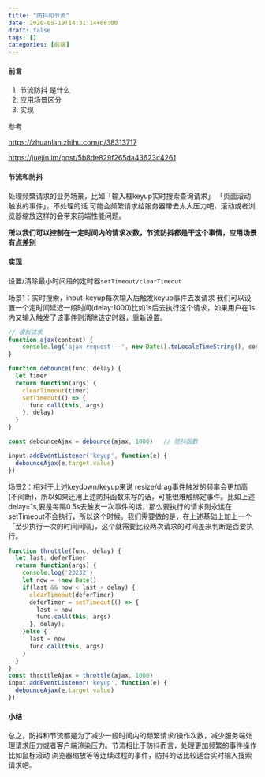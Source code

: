 ```yaml
---
title: "防抖和节流"
date: 2020-05-19T14:31:14+08:00
draft: false
tags: []
categories: [前端]
---
```


#### 前言

1. 节流防抖 是什么
2. 应用场景区分
3. 实现

参考

https://zhuanlan.zhihu.com/p/38313717

https://juejin.im/post/5b8de829f265da43623c4261



#### 节流和防抖

处理频繁请求的业务场景，比如「输入框keyup实时搜索查询请求」 「页面滚动触发的事件」，不处理的话 可能会频繁请求给服务器带去太大压力吧，滚动或者浏览器缩放这样的会带来前端性能问题。

**所以我们可以控制在一定时间内的请求次数，节流防抖都是干这个事情，应用场景有点差别**



#### 实现

设置/清除最小时间段的定时器`setTimeout/clearTimeout` 

场景1：实时搜索，input-keyup每次输入后触发keyup事件去发请求
我们可以设置一个定时间延迟一段时间(delay:1000)比如1s后去执行这个请求，如果用户在1s内又输入触发了该事件则清除该定时器，重新设置。



```javascript
// 模拟请求
function ajax(content) {
	console.log('ajax request---', new Date().toLocaleTimeString(), content)  
}

function debounce(func, delay) {
  let timer
  return function(args) {
    clearTimeout(timer)
    setTimeout(() => {
      func.call(this, args)
    }, delay)
  }
}

const debounceAjax = debounce(ajax, 1000)   // 防抖函数

input.addEventListener('keyup', function(e) {
  debounceAjax(e.target.value)
})

```



场景2：相对于上述keydown/keyup来说 resize/drag事件触发的频率会更加高(不间断)，所以如果还用上述防抖函数来写的话，可能很难触绑定事件。比如上述delay=1s,要是每隔0.5s去触发一次事件的话，那么要执行的请求则永远在setTimeout不会执行，所以这个时候。我们需要做的是，在上述基础上加上一个「至少执行一次的时间间隔」，这个就需要比较两次请求的时间差来判断是否要执行。

```javascript
function throttle(func, delay) { 
  let last, deferTimer
  return function(args) {
    console.log('23232')
    let now = +new Date()    
    if(last && now < last + delay) {
      clearTimeout(deferTimer)
      deferTimer = setTimeout(() => {
        last = now
        func.call(this, args)
      }, delay);
    }else {
      last = now
      func.call(this, args)
    }
  }
}
const throttleAjax = throttle(ajax, 1000)
input.addEventListener('keyup', function(e) {
  debounceAjax(e.target.value)
})

```



#### 小结

总之，防抖和节流都是为了减少一段时间内的频繁请求/操作次数，减少服务端处理请求压力或者客户端渲染压力。节流相比于防抖而言，处理更加频繁的事件操作比如鼠标滚动 浏览器缩放等等连续过程的事件，防抖的话比较适合实时输入搜索请求吧。



